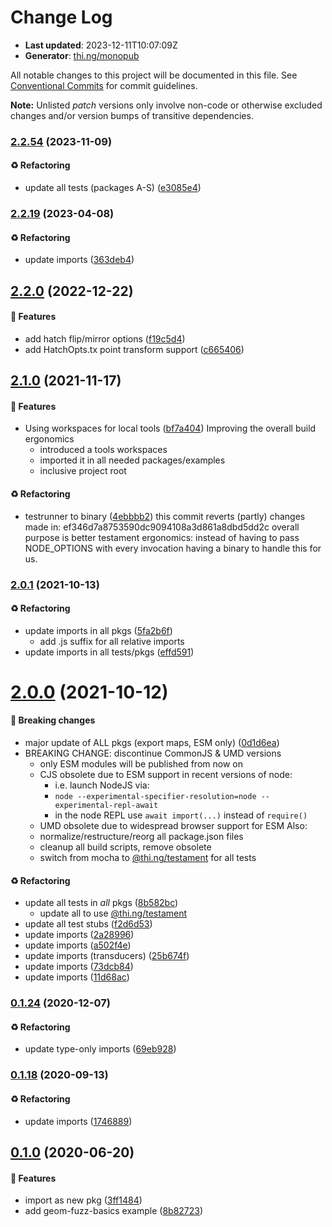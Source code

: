 # Change Log

- **Last updated**: 2023-12-11T10:07:09Z
- **Generator**: [thi.ng/monopub](https://thi.ng/monopub)

All notable changes to this project will be documented in this file.
See [Conventional Commits](https://conventionalcommits.org/) for commit guidelines.

**Note:** Unlisted _patch_ versions only involve non-code or otherwise excluded changes
and/or version bumps of transitive dependencies.

### [2.2.54](https://github.com/thi-ng/umbrella/tree/@thi.ng/geom-fuzz@2.2.54) (2023-11-09)

#### ♻️ Refactoring

- update all tests (packages A-S) ([e3085e4](https://github.com/thi-ng/umbrella/commit/e3085e4))

### [2.2.19](https://github.com/thi-ng/umbrella/tree/@thi.ng/geom-fuzz@2.2.19) (2023-04-08)

#### ♻️ Refactoring

- update imports ([363deb4](https://github.com/thi-ng/umbrella/commit/363deb4))

## [2.2.0](https://github.com/thi-ng/umbrella/tree/@thi.ng/geom-fuzz@2.2.0) (2022-12-22)

#### 🚀 Features

- add hatch flip/mirror options ([f19c5d4](https://github.com/thi-ng/umbrella/commit/f19c5d4))
- add HatchOpts.tx point transform support ([c665406](https://github.com/thi-ng/umbrella/commit/c665406))

## [2.1.0](https://github.com/thi-ng/umbrella/tree/@thi.ng/geom-fuzz@2.1.0) (2021-11-17)

#### 🚀 Features

- Using workspaces for local tools ([bf7a404](https://github.com/thi-ng/umbrella/commit/bf7a404))
  Improving the overall build ergonomics
  - introduced a tools workspaces
  - imported it in all needed packages/examples
  - inclusive project root

#### ♻️ Refactoring

- testrunner to binary ([4ebbbb2](https://github.com/thi-ng/umbrella/commit/4ebbbb2))
  this commit reverts (partly) changes made in:
  ef346d7a8753590dc9094108a3d861a8dbd5dd2c
  overall purpose is better testament ergonomics:
  instead of having to pass NODE_OPTIONS with every invocation
  having a binary to handle this for us.

### [2.0.1](https://github.com/thi-ng/umbrella/tree/@thi.ng/geom-fuzz@2.0.1) (2021-10-13)

#### ♻️ Refactoring

- update imports in all pkgs ([5fa2b6f](https://github.com/thi-ng/umbrella/commit/5fa2b6f))
  - add .js suffix for all relative imports
- update imports in all tests/pkgs ([effd591](https://github.com/thi-ng/umbrella/commit/effd591))

# [2.0.0](https://github.com/thi-ng/umbrella/tree/@thi.ng/geom-fuzz@2.0.0) (2021-10-12)

#### 🛑 Breaking changes

- major update of ALL pkgs (export maps, ESM only) ([0d1d6ea](https://github.com/thi-ng/umbrella/commit/0d1d6ea))
- BREAKING CHANGE: discontinue CommonJS & UMD versions
  - only ESM modules will be published from now on
  - CJS obsolete due to ESM support in recent versions of node:
    - i.e. launch NodeJS via:
    - `node --experimental-specifier-resolution=node --experimental-repl-await`
    - in the node REPL use `await import(...)` instead of `require()`
  - UMD obsolete due to widespread browser support for ESM
  Also:
  - normalize/restructure/reorg all package.json files
  - cleanup all build scripts, remove obsolete
  - switch from mocha to [@thi.ng/testament](https://github.com/thi-ng/umbrella/tree/main/packages/testament) for all tests

#### ♻️ Refactoring

- update all tests in _all_ pkgs ([8b582bc](https://github.com/thi-ng/umbrella/commit/8b582bc))
  - update all to use [@thi.ng/testament](https://github.com/thi-ng/umbrella/tree/main/packages/testament)
- update all test stubs ([f2d6d53](https://github.com/thi-ng/umbrella/commit/f2d6d53))
- update imports ([2a28996](https://github.com/thi-ng/umbrella/commit/2a28996))
- update imports ([a502f4e](https://github.com/thi-ng/umbrella/commit/a502f4e))
- update imports (transducers) ([25b674f](https://github.com/thi-ng/umbrella/commit/25b674f))
- update imports ([73dcb84](https://github.com/thi-ng/umbrella/commit/73dcb84))
- update imports ([11d68ac](https://github.com/thi-ng/umbrella/commit/11d68ac))

### [0.1.24](https://github.com/thi-ng/umbrella/tree/@thi.ng/geom-fuzz@0.1.24) (2020-12-07)

#### ♻️ Refactoring

- update type-only imports ([69eb928](https://github.com/thi-ng/umbrella/commit/69eb928))

### [0.1.18](https://github.com/thi-ng/umbrella/tree/@thi.ng/geom-fuzz@0.1.18) (2020-09-13)

#### ♻️ Refactoring

- update imports ([1746889](https://github.com/thi-ng/umbrella/commit/1746889))

## [0.1.0](https://github.com/thi-ng/umbrella/tree/@thi.ng/geom-fuzz@0.1.0) (2020-06-20)

#### 🚀 Features

- import as new pkg ([3ff1484](https://github.com/thi-ng/umbrella/commit/3ff1484))
- add geom-fuzz-basics example ([8b82723](https://github.com/thi-ng/umbrella/commit/8b82723))
